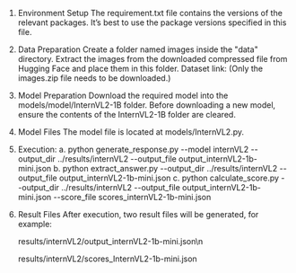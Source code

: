 1. Environment Setup
   The requirement.txt file contains the versions of the relevant packages. It’s best to use the package versions specified in this file.
2. Data Preparation
   Create a folder named images inside the "data" directory. Extract the images from the downloaded compressed file from Hugging Face and place them in this folder.
   Dataset link:
   (Only the images.zip file needs to be downloaded.)
3. Model Preparation
   Download the required model into the models/model/InternVL2-1B folder.
   Before downloading a new model, ensure the contents of the InternVL2-1B folder are cleared.
4. Model Files
   The model file is located at models/InternVL2.py.
5. Execution:
   a. python generate_response.py --model internVL2 --output_dir ../results/internVL2 --output_file output_internVL2-1b-mini.json
   b. python extract_answer.py --output_dir ../results/internVL2 --output_file output_internVL2-1b-mini.json
   c. python calculate_score.py --output_dir ../results/internVL2 --output_file output_internVL2-1b-mini.json --score_file scores_internVL2-1b-mini.json
6. Result Files
   After execution, two result files will be generated, for example:

   results/internVL2/output_internVL2-1b-mini.json\n

   results/internVL2/scores_InternVL2-1b-mini.json

